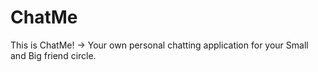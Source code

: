 # ChatMe
This is ChatMe! -> Your own personal chatting application for your Small and Big friend circle.
